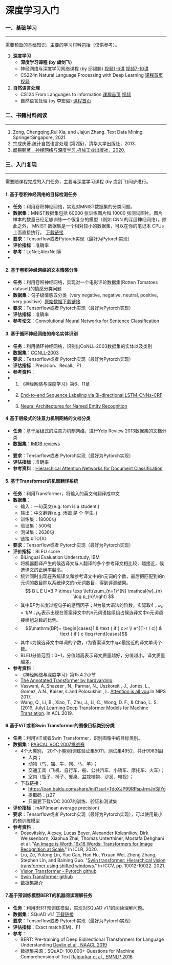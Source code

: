 # 深度学习入门

### 一、基础学习

---

需要预备的基础知识，主要的学习材料包括（仅供参考）。

1. **深度学习**
	- **深度学习课程 (by 虞剑飞)**
	- 神经网络与深度学习网络课程 (by 邱锡鹏) [视频1-6讲](https://www.bilibili.com/video/BV13b4y1177W) [视频7-10讲](https://www.bilibili.com/video/BV19u411d7r3)
	-  CS224n Natural Language Processing with Deep Learning [课程首页](http://web.stanford.edu/class/cs224n/) [视频](https://www.bilibili.com/video/BV18Y411p79k)
2. **自然语言处理**
	- CS124 From Languages to Information [课程首页](https://web.stanford.edu/class/cs124/)  [视频](https://www.bilibili.com/video/BV1kM4y1N7A2)
	- 自然语言处理 (by 李宏毅) [课程首页](https://speech.ee.ntu.edu.tw/~hylee/dlhlp/2020-spring.php)

### 二、书籍材料阅读

---

1. Zong, Chengqing,Rui Xia, and Jiajun Zhang. Text Data Mining. SpringerSingapore, 2021.
2. 宗成庆著.统计自然语言处理 (第2版)，清华大学出版社，2013.
3. [邱锡鹏著，神经网络与深度学习.机械工业出版社，2020.](https://nndl.github.io/)

### 三、入门复现

---

需要随课程完成的入门任务，主要与深度学习课程  (by 虞剑飞)同步进行。

#### 1. 基于卷积神经网络的目标检测任务
- **任务**：利用卷积神经网络，实现对MNIST数据集的分类问题。
- **数据集**：MNIST数据集包括 60000 张训练图片和 10000 张测试图片。图片样本的数量已经足够训练一个很复杂的模型（例如 CNN 的深层神经网络）。除此之外， MNIST 数据集是一个相对较小的数据集，可以在你的笔记本 CPUs 上面直接执行。 [下载链接](https://doc.codingdict.com/tensorflow/tfdoc/tutorials/mnist_download.html)
- **要求**：Tensorflow或者Pytorch实现（最好为Pytorch实现）
- **评价指标**：准确率
- **参考**：LeNet;AlexNet等
- 


#### 2. 基于卷积神经网络的文本情感分类
- **任务**：利用卷积神经网络，实现对一个电影评论数据集(Rotten Tomatoes dataset)的情感分类问题
- **数据集**：句子级情感五分类（very negative, negative, neutral, positive, very positive）[原始数据下载链接](https://nlp.stanford.edu/sentiment/sentiment/)
- **要求**：Tensorflow或者 Pytorch实现（最好为Pytorch实现）
- **评估指标**：准确率
- **参考论文**：[Convolutional Neural Networks for Sentence Classification](https://arxiv.org/pdf/1408.5882.pdf)

#### 3. 基于循环神经网络的命名实体识别
- **任务**：利用循环神经网络，识别出CoNLL-2003数据集的实体以及类别
- **数据集**：[CONLL-2003](https://www.clips.uantwerpen.be/conll2003/ner/)
- **要求**：Tensorflow或者 Pytorch实现（最好为Pytorch实现）
- **评估指标**：Precision、Recall、F1
- **参考资料**：
- 1. 《神经网络与深度学习》第6、11章
- 2. [End-to-end Sequence Labeling via Bi-directional LSTM-CNNs-CRF](https://arxiv.org/pdf/1603.01354.pdf)
- 3. [Neural Architectures for Named Entity Recognition](https://arxiv.org/pdf/1603.01360.pdf)

#### 4.基于层级式的注意力机制网络的文档分类
- **任务**：基于层级式的注意力机制网络，进行Yelp Review 2013数据集的文档分类
- **数据集**：[IMDB reviews](https://github.com/nihalb/JMARS)
- 
- **要求**：Tensorflow或者 Pytorch实现（最好为Pytorch实现）
- **评估指标**：准确率
- **参考资料**：[Hierarchical Attention Networks for Document Classification](https://www.cs.cmu.edu/~hovy/papers/16HLT-hierarchical-attention-networks.pdf)

#### 5. 基于Transformer的机器翻译系统
- **任务**：利用Transformer，将输入的英文句翻译成中文
- **数据集**：
	- 输入：一句英文(e.g. tom is a student.)
	- 输出：中文翻译(e.g. 汤姆 是 个 学生。)
	- 训练集：18000句
	- 验证集：500句
	- 测试集：2636句
	- 链接 #TODO 
- **要求**：Tensorflow或者 Pytorch实现（最好为Pytorch实现）
- **评价指标**：BLEU score
	- BiLingual Evaluation Understudy, IBM
	- 将机器翻译产生的候选译文与人翻译的多个参考译文相比较，越接近，候选译文的正确率越高。
	- 统计同时出现在系统译文和参考译文中的n元词的个数，最后把匹配到的n元词的数目除以系统译文的n元词数目，得到评测结果。
$$
B L E U=B P \times \exp \left(\sum_{n=1}^{N} \mathcal{w}_{n} \log p_{n}\right)
$$
	- 其中$B P$为长度过短句子的惩罚因子；$N$为最大语法的阶数，实际取4；$\mathcal{w}_n=1/N$；$p_n$表示出现在答案译文中的$n$元词语接续组占候选译文中$n$元词语接续组总数的比例。
	- $$\mathrm{BP}= \begin{cases}1 & \text { if } c>r \\ e^{(1-r / c)} & \text { if } c \leq r\end{cases}$$
	- 其中$c$为候选译文中单词的个数，$r$为答案译文中与$c$最接近的译文单词个数。
	- BLEU分值范围：0~1，分值越高表示译文质量越好，分值越小，译文质量越差。
- **参考资料**：
	- 《神经网络与深度学习》第15.4.2小节
	- [The Annotated Transformer by hardvardnlp](http://nlp.seas.harvard.edu/2018/04/03/attention.html)
	- Vaswani, A.,Shazeer , N., Parmar, N., Uszkoreit , J., Jones, L., Gomez, A.N., Kaiser, Ł.and Polosukhin , I.. [Attention is all you](https://proceedings.neurips.cc/paper/2017/file/3f5ee243547dee91fbd053c1c4a845aa-Paper.pdf).In NIPS 2017.
	- Wang, Q., Li, B., Xiao, T., Zhu, J., Li, C., Wong, D. F., & Chao, L. S. (2019, July).[Learning Deep Transformer Models for Machine Translation](https://arxiv.org/pdf/1906.01787.pdf). In ACL 2019.


#### 6.基于ViT或者Swin Transformer的图像目标类别分类
- **任务**：利用ViT或者Swin Transformer，识别图像中的目标类别。
- **数据集**：[PASCAL VOC 2007挑战赛](http://host.robots.ox.ac.uk/pascal/VOC/voc2007/)
	- 4个大类别， 20个小类别(训练验证集5011，测试集4952，共计9963幅)
		- 人类；
		- 动物（鸟、猫、牛、狗、马、羊）；
		- 交通工具（飞机、自行车、船、公共汽车、小轿车、摩托车、火车）；
		- 室内（瓶子、椅子、餐桌、盆栽植物、沙发、电视）；
	- 下载链接：
		- https://pan.baidu.com/share/init?surl=TdoXJP99RPspJrmJnSjlYg 
		- 提取码：jz27
		- 只需要下载VOC 2007的训练、验证和测试集
- **评价指标**：mAP(mean average precision)
- **要求**：Tensorflow或者 Pytorch实现（最好为Pytorch实现），可以使用最小的预训练模型
- **参考资料**：
	- Dosovitskiy, Alexey, Lucas Beyer, Alexander Kolesnikov, Dirk Weissenborn, Xiaohua Zhai, Thomas Unterthiner, Mostafa Dehghani et al. "[An Image is Worth 16x16 Words: Transformers for Image Recognition at Scale.](https://arxiv.org/pdf/2010.11929.pdf)" In ICLR, 2020.
	- Liu, Ze, Yutong Lin, Yue Cao, Han Hu, Yixuan Wei, Zheng Zhang, Stephen Lin, and Baining Guo. "[Swin transformer: Hierarchical vision transformer using shifted windows.](https://arxiv.org/pdf/2103.14030.pdf)" In ICCV, pp. 10012-10022. 2021.
	- [Vision Transformer - Pytorch github](https://github.com/lucidrains/vit-pytorch)
	- [Swin Transformer github](https://github.com/microsoft/Swin-Transformer)
	- [数据集简介](https://blog.csdn.net/mzpmzk/article/details/88065416)

#### 7.基于预训练模型BERT的机器阅读理解任务
- **任务**：利用BERT预训练模型，实现对SQuAD v1.1的阅读理解问题。
- **数据集**：SQuAD v1.1 [下载链接](https://data.deepai.org/squad1.1.zip)
- **要求**：Tensorflow或者 Pytorch实现（最好为Pytorch实现）
- **评估指标**：Exact match(EM)、F1
- **参考**：
	- BERT: Pre-training of Deep Bidirectional Transformers for Language Understanding [Devlin et al., NAACL 2019](https://aclanthology.org/N19-1423) 
	- 数据集来源：SQuAD: 100,000+ Questions for Machine Comprehension of Text [Rajpurkar et al., EMNLP 2016](https://aclanthology.org/D16-1264) 
